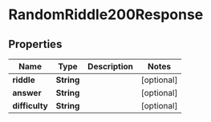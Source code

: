 

# RandomRiddle200Response


## Properties

| Name | Type | Description | Notes |
|------------ | ------------- | ------------- | -------------|
|**riddle** | **String** |  |  [optional] |
|**answer** | **String** |  |  [optional] |
|**difficulty** | **String** |  |  [optional] |



